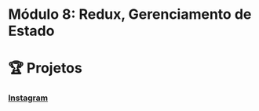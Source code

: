 # Módulo 8: Redux, Gerenciamento de Estado

# :trophy:  Projetos

### [Instagram](https://github.com/Luuck4s/AceleraDev-React/tree/master/Modulo%208/instagram)